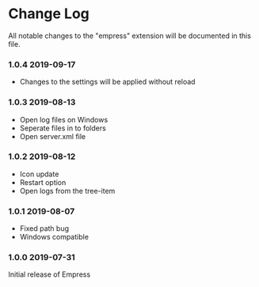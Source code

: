 # Change Log

All notable changes to the "empress" extension will be documented in this file.

### 1.0.4 2019-09-17
- Changes to the settings will be applied without reload

### 1.0.3 2019-08-13
 - Open log files on Windows
 - Seperate files in to folders
 - Open server.xml file

### 1.0.2 2019-08-12
- Icon update
- Restart option
- Open logs from the tree-item

### 1.0.1 2019-08-07

- Fixed path bug
- Windows compatible

### 1.0.0 2019-07-31

Initial release of Empress